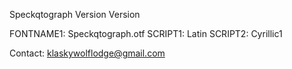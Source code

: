 Speckqtograph Version
Version

FONTNAME1: Speckqtograph.otf
SCRIPT1: Latin
SCRIPT2: Cyrillic1

Contact: klaskywolflodge@gmail.com
